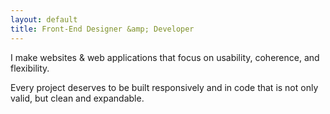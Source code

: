 ```yaml
---
layout: default
title: Front-End Designer &amp; Developer
---
```


I make websites &amp; web applications that focus on usability, coherence, and flexibility. 

Every project deserves to be built responsively and in code that is not only valid, but clean and expandable.